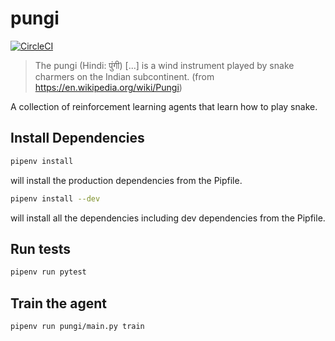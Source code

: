 # pungi

[![CircleCI](https://circleci.com/gh/DiscoverAI/pungi.svg?style=svg)](https://circleci.com/gh/DiscoverAI/pungi)

> The pungi (Hindi: पुंगी) \[...\] is a wind instrument played by snake charmers on the Indian subcontinent.
> (from https://en.wikipedia.org/wiki/Pungi)

A collection of reinforcement learning agents that learn how to play snake.

## Install Dependencies
```bash
pipenv install
```
will install the production dependencies from the Pipfile.

```bash
pipenv install --dev
```
will install all the dependencies including dev dependencies from the Pipfile.

## Run tests
```bash
pipenv run pytest
```

## Train the agent
```bash
pipenv run pungi/main.py train
```
